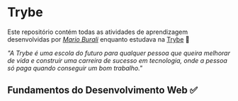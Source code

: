 # Trybe

Este repositório contém todas as atividades de aprendizagem desenvolvidas por _[Mario Burali](https://www.linkedin.com/in/marioaugustoburali/)_ enquanto estudava na [Trybe](https://www.betrybe.com/) 🚀

_"A Trybe é uma escola do futuro para qualquer pessoa que queira melhorar de vida e construir uma carreira de sucesso em tecnologia, onde a pessoa só paga quando conseguir um bom trabalho."_

## Fundamentos do Desenvolvimento Web ✅